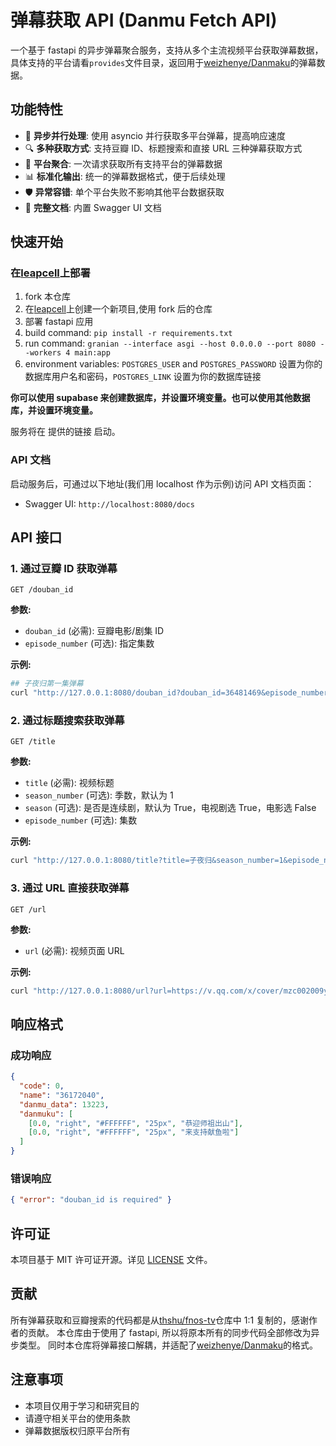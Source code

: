 # 弹幕获取 API (Danmu Fetch API)

一个基于 fastapi 的异步弹幕聚合服务，支持从多个主流视频平台获取弹幕数据，具体支持的平台请看`provides`文件目录，返回用于[weizhenye/Danmaku](https://github.com/weizhenye/Danmaku)的弹幕数据。

## 功能特性

- 🚀 **异步并行处理**: 使用 asyncio 并行获取多平台弹幕，提高响应速度
- 🔍 **多种获取方式**: 支持豆瓣 ID、标题搜索和直接 URL 三种弹幕获取方式
- 🎯 **平台聚合**: 一次请求获取所有支持平台的弹幕数据
- 📊 **标准化输出**: 统一的弹幕数据格式，便于后续处理
- 🛡️ **异常容错**: 单个平台失败不影响其他平台数据获取
- 📖 **完整文档**: 内置 Swagger UI 文档

## 快速开始

### 在[leapcell](https://leapcell.io)上部署

1. fork 本仓库
2. 在[leapcell](https://leapcell.io)上创建一个新项目,使用 fork 后的仓库
3. 部署 fastapi 应用
4. build command: `pip install -r requirements.txt`
5. run command: `granian --interface asgi --host 0.0.0.0 --port 8080 --workers 4 main:app`
6. environment variables: `POSTGRES_USER` and `POSTGRES_PASSWORD` 设置为你的数据库用户名和密码，`POSTGRES_LINK` 设置为你的数据库链接

**你可以使用 supabase 来创建数据库，并设置环境变量。也可以使用其他数据库，并设置环境变量。**

服务将在 提供的链接 启动。

### API 文档

启动服务后，可通过以下地址(我们用 localhost 作为示例)访问 API 文档页面：

- Swagger UI: `http://localhost:8080/docs`

## API 接口

### 1. 通过豆瓣 ID 获取弹幕

```
GET /douban_id
```

**参数:**

- `douban_id` (必需): 豆瓣电影/剧集 ID
- `episode_number` (可选): 指定集数

**示例:**

```bash
## 子夜归第一集弹幕
curl "http://127.0.0.1:8080/douban_id?douban_id=36481469&episode_number=1"
```

### 2. 通过标题搜索获取弹幕

```
GET /title
```

**参数:**

- `title` (必需): 视频标题
- `season_number` (可选): 季数，默认为 1
- `season` (可选): 是否是连续剧，默认为 True，电视剧选 True，电影选 False
- `episode_number` (可选): 集数

**示例:**

```bash
curl "http://127.0.0.1:8080/title?title=子夜归&season_number=1&episode_number=1&season=true"
```

### 3. 通过 URL 直接获取弹幕

```
GET /url
```

**参数:**

- `url` (必需): 视频页面 URL

**示例:**

```bash
curl "http://127.0.0.1:8080/url?url=https://v.qq.com/x/cover/mzc002009y0nzq8/z4101m43ng6.html"
```

## 响应格式

### 成功响应

```json
{
  "code": 0,
  "name": "36172040",
  "danmu_data": 13223,
  "danmuku": [
    [0.0, "right", "#FFFFFF", "25px", "恭迎师祖出山"],
    [0.0, "right", "#FFFFFF", "25px", "来支持献鱼啦"]
  ]
}
```

### 错误响应

```json
{ "error": "douban_id is required" }
```

## 许可证

本项目基于 MIT 许可证开源。详见 [LICENSE](LICENSE) 文件。

## 贡献

所有弹幕获取和豆瓣搜索的代码都是从[thshu/fnos-tv](https://github.com/thshu/fnos-tv)仓库中 1:1 复制的，感谢作者的贡献。
本仓库由于使用了 fastapi, 所以将原本所有的同步代码全部修改为异步类型。
同时本仓库将弹幕接口解耦，并适配了[weizhenye/Danmaku](https://github.com/weizhenye/Danmaku)的格式。

## 注意事项

- 本项目仅用于学习和研究目的
- 请遵守相关平台的使用条款
- 弹幕数据版权归原平台所有
